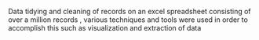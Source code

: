 Data tidying and cleaning of records on an excel spreadsheet consisting of over a million records , various techniques and tools were used in order to accomplish this such as visualization and extraction of data
